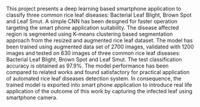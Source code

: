This project presents a deep learning based smartphone application to classify three common rice leaf diseases: Bacterial Leaf Blight, Brown Spot and Leaf Smut. A simple CNN has been designed for faster operation targeting the smart phone application suitability. The disease affected region is segmented using K-means clustering based segmentation approach from the resized and augmented rice leaf dataset. The model has been trained using augmented data set of 2700 images, validated with 1200 images and tested on 630 images of three common rice leaf diseases: Bacterial Leaf Blight, Brown Spot and Leaf Smut. The test classification accuracy is obtained as 97.9%. The model performance has been compared to related works and found satisfactory for practical application of automated rice leaf diseases detection system.  In consequence, the trained model is exported into smart phone application to introduce real life application of the outcome of this work by capturing the infected leaf using smartphone camera.
